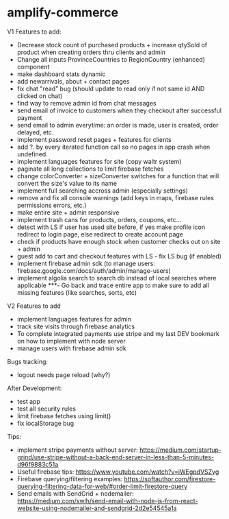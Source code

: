 # amplify-commerce

V1 Features to add: 
- Decrease stock count of purchased products + increase qtySold of product when creating orders thru clients and admin
- Change all inputs ProvinceCountries to RegionCountry (enhanced) component
- make dashboard stats dynamic
- add newarrivals, about + contact pages
- fix chat "read" bug (should update to read only if not same id AND clicked on chat)
- find way to remove admin id from chat messages
- send email of invoice to customers when they checkout after successful payment
- send email to admin everytime: an order is made, user is created, order delayed, etc.
- implement password reset pages + features for clients
- add ?. by every iterated function call so no pages in app crash when undefined.
- implement languages features for site (copy waltr system)
- paginate all long collections to limit firebase fetches
- change colorConverter + sizeConverter switches for a function that will convert the size's value to its name
- implement full searching accross admin (especially settings)
- remove and fix all console warnings (add keys in maps, firebase rules permissions errors, etc.)
- make entire site + admin responsive
- implement trash cans for products, orders, coupons, etc...
- detect with LS if user has used site before, if yes make profile icon redirect to login page, else redirect to create account page
- check if products have enough stock when customer checks out on site + admin
- guest add to cart and checkout features with LS - fix LS bug (if enabled)
- implement firebase admin sdk (to manage users: firebase.google.com/docs/auth/admin/manage-users)
- implement algolia search to search db instead of local searches where applicable
***- Go back and trace entire app to make sure to add all missing features (like searches, sorts, etc)

V2 Features to add
- implement languages features for admin 
- track site visits through firebase analytics
- To complete integrated payments use stripe and my last DEV bookmark on how to implement with node server
- manage users with firebase admin sdk

Bugs tracking:
- logout needs page reload (why?)

After Development:
- test app
- test all security rules
- limit firebase fetches using limit()
- fix localStorage bug

Tips:

- implement stripe payments without server: 
https://medium.com/startup-grind/use-stripe-without-a-back-end-server-in-less-than-5-minutes-d96f9883c51a
- Useful firebase tips: 
https://www.youtube.com/watch?v=iWEgpdVSZyg
- Firebase querying/filtering examples: 
https://softauthor.com/firestore-querying-filtering-data-for-web/#order-limit-firestore-query
- Send emails with SendGrid + nodemailer: 
https://medium.com/swlh/send-email-with-node-js-from-react-website-using-nodemailer-and-sendgrid-2d2e54545a1a